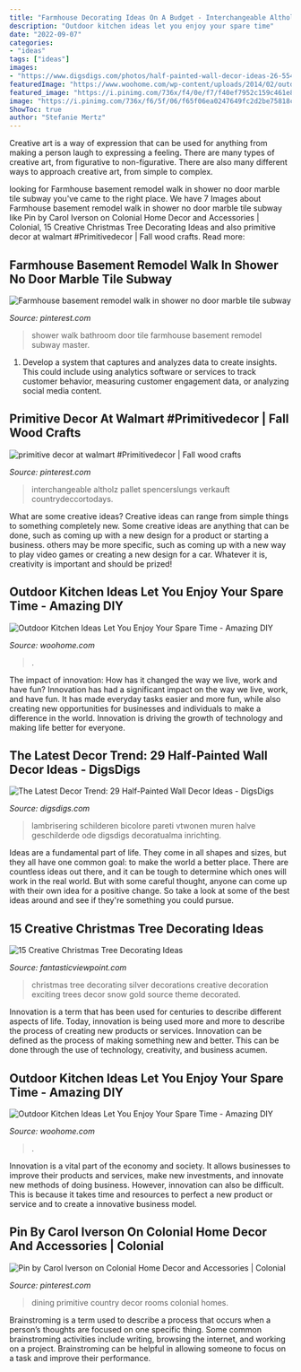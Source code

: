 ```yaml
---
title: "Farmhouse Decorating Ideas On A Budget - Interchangeable Altholz Pallet Spencerslungs Verkauft Countrydeccortodays"
description: "Outdoor kitchen ideas let you enjoy your spare time"
date: "2022-09-07"
categories:
- "ideas"
tags: ["ideas"]
images:
- "https://www.digsdigs.com/photos/half-painted-wall-decor-ideas-26-554x738.jpg"
featuredImage: "https://www.woohome.com/wp-content/uploads/2014/02/outdoor-kitchen-6.jpg"
featured_image: "https://i.pinimg.com/736x/f4/0e/f7/f40ef7952c159c461e88b42b9c05d9a6.jpg"
image: "https://i.pinimg.com/736x/f6/5f/06/f65f06ea0247649fc2d2be75818c082c.jpg"
ShowToc: true
author: "Stefanie Mertz"
---
```



Creative art is a way of expression that can be used for anything from making a person laugh to expressing a feeling. There are many types of creative art, from figurative to non-figurative. There are also many different ways to approach creative art, from simple to complex.

	

		
looking for Farmhouse basement remodel walk in shower no door marble tile subway you've came to the right place. We have 7 Images about Farmhouse basement remodel walk in shower no door marble tile subway like Pin by Carol Iverson on Colonial Home Decor and Accessories | Colonial, 15 Creative Christmas Tree Decorating Ideas and also primitive decor at walmart #Primitivedecor | Fall wood crafts. Read more:
		
    
## Farmhouse Basement Remodel Walk In Shower No Door Marble Tile Subway

<img loading=lazy src="https://i.pinimg.com/736x/f6/5f/06/f65f06ea0247649fc2d2be75818c082c.jpg" onerror="this.onerror=null;this.src='https://tse3.mm.bing.net/th?id=OIP.Gj08VZIT5fd5nvN52l3BpAHaJ4&amp;pid=15.1';" alt="Farmhouse basement remodel walk in shower no door marble tile subway">

_Source: pinterest.com_

>shower walk bathroom door tile farmhouse basement remodel subway master. 

	

1. Develop a system that captures and analyzes data to create insights. This could include using analytics software or services to track customer behavior, measuring customer engagement data, or analyzing social media content. 

    
## Primitive Decor At Walmart #Primitivedecor | Fall Wood Crafts

<img loading=lazy src="https://i.pinimg.com/736x/f4/0e/f7/f40ef7952c159c461e88b42b9c05d9a6.jpg" onerror="this.onerror=null;this.src='https://tse2.mm.bing.net/th?id=OIP.raU3YQaYiKN8_fBVBxRNngHaLH&amp;pid=15.1';" alt="primitive decor at walmart #Primitivedecor | Fall wood crafts">

_Source: pinterest.com_

>interchangeable altholz pallet spencerslungs verkauft countrydeccortodays. 

	

What are some creative ideas?
Creative ideas can range from simple things to something completely new. Some creative ideas are anything that can be done, such as coming up with a new design for a product or starting a business. others may be more specific, such as coming up with a new way to play video games or creating a new design for a car. Whatever it is, creativity is important and should be prized!

    
## Outdoor Kitchen Ideas Let You Enjoy Your Spare Time - Amazing DIY

<img loading=lazy src="https://www.woohome.com/wp-content/uploads/2014/02/outdoor-kitchen-6.jpg" onerror="this.onerror=null;this.src='https://tse2.mm.bing.net/th?id=OIP.5bWRZkfEsjLAS-lvp_9fBgHaJe&amp;pid=15.1';" alt="Outdoor Kitchen Ideas Let You Enjoy Your Spare Time - Amazing DIY">

_Source: woohome.com_

>. 

	

The impact of innovation: How has it changed the way we live, work and have fun?
Innovation has had a significant impact on the way we live, work, and have fun. It has made everyday tasks easier and more fun, while also creating new opportunities for businesses and individuals to make a difference in the world. Innovation is driving the growth of technology and making life better for everyone.

    
## The Latest Decor Trend: 29 Half-Painted Wall Decor Ideas - DigsDigs

<img loading=lazy src="https://www.digsdigs.com/photos/half-painted-wall-decor-ideas-26-554x738.jpg" onerror="this.onerror=null;this.src='https://tse4.mm.bing.net/th?id=OIP.OiVRFKOpZRvpdiLzh1iwHAHaJ3&amp;pid=15.1';" alt="The Latest Decor Trend: 29 Half-Painted Wall Decor Ideas - DigsDigs">

_Source: digsdigs.com_

>lambrisering schilderen bicolore pareti vtwonen muren halve geschilderde ode digsdigs decoratualma inrichting. 

	

Ideas are a fundamental part of life. They come in all shapes and sizes, but they all have one common goal: to make the world a better place. There are countless ideas out there, and it can be tough to determine which ones will work in the real world. But with some careful thought, anyone can come up with their own idea for a positive change. So take a look at some of the best ideas around and see if they're something you could pursue.

    
## 15 Creative Christmas Tree Decorating Ideas

<img loading=lazy src="http://www.fantasticviewpoint.com/wp-content/uploads/2013/11/exciting-silver-and-white-christmas-tree-decorations-1.jpg" onerror="this.onerror=null;this.src='https://tse1.mm.bing.net/th?id=OIP.3zCIEwxnLtxMn7scKpr4KAHaJ7&amp;pid=15.1';" alt="15 Creative Christmas Tree Decorating Ideas">

_Source: fantasticviewpoint.com_

>christmas tree decorating silver decorations creative decoration exciting trees decor snow gold source theme decorated. 

	

Innovation is a term that has been used for centuries to describe different aspects of life. Today, innovation is being used more and more to describe the process of creating new products or services. Innovation can be defined as the process of making something new and better. This can be done through the use of technology, creativity, and business acumen.

    
## Outdoor Kitchen Ideas Let You Enjoy Your Spare Time - Amazing DIY

<img loading=lazy src="https://www.woohome.com/wp-content/uploads/2014/02/outdoor-kitchen-19.jpg" onerror="this.onerror=null;this.src='https://tse2.mm.bing.net/th?id=OIP.krPC0C99gkwngGeiHCh5BAHaJ3&amp;pid=15.1';" alt="Outdoor Kitchen Ideas Let You Enjoy Your Spare Time - Amazing DIY">

_Source: woohome.com_

>. 

	

Innovation is a vital part of the economy and society. It allows businesses to improve their products and services, make new investments, and innovate new methods of doing business. However, innovation can also be difficult. This is because it takes time and resources to perfect a new product or service and to create a innovative business model.

    
## Pin By Carol Iverson On Colonial Home Decor And Accessories | Colonial

<img loading=lazy src="https://i.pinimg.com/736x/a7/80/56/a78056ddf9038fe0f3b4033dd1919904.jpg" onerror="this.onerror=null;this.src='https://tse3.mm.bing.net/th?id=OIP.IejUy7cuPAzcxT89e_muowHaJ3&amp;pid=15.1';" alt="Pin by Carol Iverson on Colonial Home Decor and Accessories | Colonial">

_Source: pinterest.com_

>dining primitive country decor rooms colonial homes. 

	

Brainstroming is a term used to describe a process that occurs when a person’s thoughts are focused on one specific thing. Some common brainstroming activities include writing, browsing the internet, and working on a project. Brainstroming can be helpful in allowing someone to focus on a task and improve their performance.

